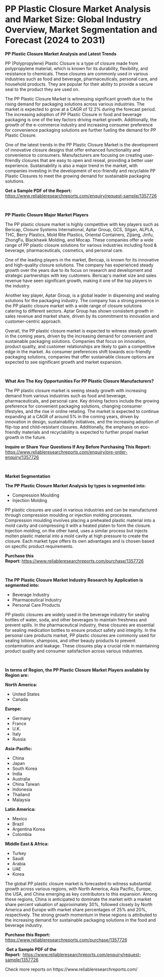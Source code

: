 <p><h1>PP Plastic Closure Market Analysis and Market Size: Global Industry Overview, Market Segmentation and Forecast (2024 to 2031)</h1></p><p><strong>PP Plastic Closure Market Analysis and Latest Trends</strong></p>
<p><p>PP (Polypropylene) Plastic Closure is a type of closure made from polypropylene material, which is known for its durability, flexibility, and resistance to chemicals. These closures are commonly used in various industries such as food and beverage, pharmaceuticals, personal care, and household products. They are popular for their ability to provide a secure seal to the product they are used on.</p><p>The PP Plastic Closure Market is witnessing significant growth due to the rising demand for packaging solutions across various industries. The market is expected to grow at a CAGR of 12.2% during the forecast period. The increasing adoption of PP Plastic Closure in food and beverage packaging is one of the key factors driving market growth. Additionally, the growth of the e-commerce industry and increasing consumer preference for convenience packaging solutions are further fueling the demand for PP Plastic Closure.</p><p>One of the latest trends in the PP Plastic Closure Market is the development of innovative closure designs that offer enhanced functionality and convenience to consumers. Manufacturers are focusing on creating user-friendly closures that are easy to open and reseal, providing a better user experience. Sustainability is also a major trend in the market, with companies investing in the development of eco-friendly and recyclable PP Plastic Closures to meet the growing demand for sustainable packaging solutions.</p></p>
<p><strong>Get a Sample PDF of the Report:&nbsp;</strong> <a href="https://www.reliableresearchreports.com/enquiry/request-sample/1357726">https://www.reliableresearchreports.com/enquiry/request-sample/1357726</a></p>
<p>&nbsp;</p>
<p><strong>PP Plastic Closure Major Market Players</strong></p>
<p><p>The PP plastic closure market is highly competitive with key players such as Bericap, Closure Systems International, Aptar Group, GCS, Silgan, ALPLA, THC, Berry Plastics, Mold Rite Plastics, Oriental Containers, Zijiang, Jinfu, ZhongFu, Blackhawk Molding, and Mocap. These companies offer a wide range of PP plastic closure solutions for various industries including food & beverage, pharmaceuticals, cosmetics, and personal care.</p><p>One of the leading players in the market, Bericap, is known for its innovative and high-quality closure solutions. The company has experienced steady growth over the years due to its focus on research and development and strategic partnerships with key customers. Bericap's market size and sales revenue have seen significant growth, making it one of the top players in the industry.</p><p>Another key player, Aptar Group, is a global leader in dispensing and sealing solutions for the packaging industry. The company has a strong presence in the PP plastic closure market with a wide range of closure solutions catering to different sectors. Aptar Group has shown consistent growth in sales revenue and market share, driven by its commitment to innovation and customer-centric approach.</p><p>Overall, the PP plastic closure market is expected to witness steady growth in the coming years, driven by the increasing demand for convenient and sustainable packaging solutions. Companies that focus on innovation, product quality, and customer relationships are likely to gain a competitive edge in the market. As consumer preferences shift towards eco-friendly packaging solutions, companies that offer sustainable closure options are expected to see significant growth and market expansion.</p></p>
<p>&nbsp;</p>
<p><strong>What Are The Key Opportunities For PP Plastic Closure Manufacturers?</strong></p>
<p><p>The PP plastic closure market is seeing steady growth with increasing demand from various industries such as food and beverage, pharmaceuticals, and personal care. Key driving factors include the growing preference for convenient packaging solutions, changing consumer lifestyles, and the rise in online retailing. The market is expected to continue expanding at a CAGR of around 5% in the coming years, driven by innovation in design, sustainability initiatives, and the increasing adoption of flip-top and child-resistant closures. Additionally, the emphasis on eco-friendly materials and recyclability is expected to further propel market growth in the future.</p></p>
<p><strong>Inquire or Share Your Questions If Any Before Purchasing This Report:</strong> <a href="https://www.reliableresearchreports.com/enquiry/pre-order-enquiry/1357726">https://www.reliableresearchreports.com/enquiry/pre-order-enquiry/1357726</a></p>
<p>&nbsp;</p>
<p><strong>Market Segmentation</strong></p>
<p><strong>The PP Plastic Closure Market Analysis by types is segmented into:</strong></p>
<p><ul><li>Compression Moulding</li><li>Injection Molding</li></ul></p>
<p><p>PP plastic closures are used in various industries and can be manufactured through compression moulding or injection molding processes. Compression moulding involves placing a preheated plastic material into a mold cavity and compressing it with a heated platen to form the closure. Injection molding, on the other hand, uses a similar process but injects molten plastic material into a mold cavity at high pressure to create the closure. Each market type offers its own advantages and is chosen based on specific product requirements.</p></p>
<p><strong>Purchase this Report:&nbsp;</strong><a href="https://www.reliableresearchreports.com/purchase/1357726">https://www.reliableresearchreports.com/purchase/1357726</a></p>
<p>&nbsp;</p>
<p><strong>The PP Plastic Closure Market Industry Research by Application is segmented into:</strong></p>
<p><ul><li>Beverage Industry</li><li>Pharmaceutical Industry</li><li>Personal Care Products</li></ul></p>
<p><p>PP plastic closures are widely used in the beverage industry for sealing bottles of water, soda, and other beverages to maintain freshness and prevent spills. In the pharmaceutical industry, these closures are essential for sealing medication bottles to ensure product safety and integrity. In the personal care products market, PP plastic closures are commonly used for sealing lotions, shampoos, and other beauty products to prevent contamination and leakage. These closures play a crucial role in maintaining product quality and consumer satisfaction across various industries.</p></p>
<p>&nbsp;</p>
<p><strong>In terms of Region, the PP Plastic Closure Market Players available by Region are:</strong></p>
<p>
    <p> <strong> North America: </strong>
        <ul>
            <li>United States</li>
            <li>Canada</li>
        </ul>
        </p> 
    <p> <strong> Europe: </strong>
        <ul>
            <li>Germany</li>
            <li>France</li>
            <li>U.K.</li>
            <li>Italy</li>
            <li>Russia</li>
        </ul>
        </p> 
    <p> <strong> Asia-Pacific: </strong>
        <ul>
            <li>China</li>
            <li>Japan</li>
            <li>South Korea</li>
            <li>India</li>
            <li>Australia</li>
            <li>China Taiwan</li>
            <li>Indonesia</li>
            <li>Thailand</li>
            <li>Malaysia</li>
        </ul>
        </p> 
    <p> <strong> Latin America: </strong>
        <ul>
            <li>Mexico</li>
            <li>Brazil</li>
            <li>Argentina Korea</li>
            <li>Colombia</li>
        </ul>
        </p> 
    <p> <strong> Middle East & Africa: </strong>
        <ul>
            <li>Turkey</li>
            <li>Saudi</li>
            <li>Arabia</li>
            <li>UAE</li>
            <li>Korea</li>
        </ul>
    </p>
    </p>
<p><p>The global PP plastic closure market is forecasted to witness substantial growth across various regions, with North America, Asia Pacific, Europe, the USA, and China emerging as key contributors to this expansion. Among these regions, China is anticipated to dominate the market with a market share percent valuation of approximately 30%, followed closely by North America and Europe with market share percentages of 25% and 20%, respectively. The strong growth momentum in these regions is attributed to the increasing demand for sustainable packaging solutions in the food and beverage industry.</p></p>
<p><strong>Purchase this Report: </strong><a href="https://www.reliableresearchreports.com/purchase/1357726">https://www.reliableresearchreports.com/purchase/1357726</a></p>
<p>&nbsp;<strong>Get a Sample PDF of the Report:&nbsp;&nbsp;</strong><a href="https://www.reliableresearchreports.com/enquiry/request-sample/1357726">https://www.reliableresearchreports.com/enquiry/request-sample/1357726</a></p>
<p><strong></strong></p>
<p>Check more reports on https://www.reliableresearchreports.com/</p>